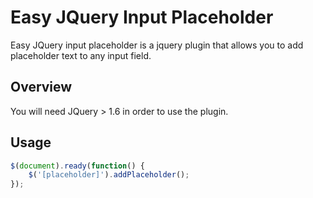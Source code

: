 Easy JQuery Input Placeholder
=========

Easy JQuery input placeholder is a jquery plugin that allows you to add placeholder text to any input field.

Overview
--------

You will need JQuery > 1.6 in order to use the plugin. 

Usage
-----

```javascript
$(document).ready(function() {
	$('[placeholder]').addPlaceholder();
});
```